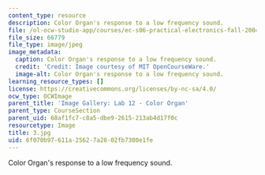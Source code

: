 ```yaml
---
content_type: resource
description: Color Organ's response to a low frequency sound.
file: /ol-ocw-studio-app/courses/ec-s06-practical-electronics-fall-2004/6f070b97611a25627a2802fb7300e1fe_3.jpg
file_size: 66779
file_type: image/jpeg
image_metadata:
  caption: Color Organ's response to a low frequency sound.
  credit: 'Credit: Image courtesy of MIT OpenCourseWare.'
  image-alt: Color Organ's response to a low frequency sound.
learning_resource_types: []
license: https://creativecommons.org/licenses/by-nc-sa/4.0/
ocw_type: OCWImage
parent_title: 'Image Gallery: Lab 12 - Color Organ'
parent_type: CourseSection
parent_uid: 68af1fc7-c8a5-dbe9-2615-213ab4d17f0c
resourcetype: Image
title: 3.jpg
uid: 6f070b97-611a-2562-7a28-02fb7300e1fe
---
```

Color Organ's response to a low frequency sound.